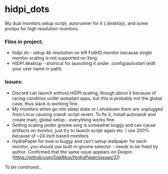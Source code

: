 # hidpi_dots
My dual monitors setup script, autorunner for it (.desktop), and some 
protips for high resolution monitors.

### Files in project:
* hidpi.sh - setup 4k resolution on left FullHD monitor because single 
monitor scaling is not supported on Xorg.
* HiDPI.desktop - shortcut for launching it under .config/autostart 
(edit your user name in path)

### Issues:
* Discord can launch without HiDPI scaling, though about it because of 
racing condition under autostart apps, but this is probably not the 
global case, thus slack is working fine.
* My monitors when go into sleep state or I shutdown them are unplugged 
from Linux causing xrandr script revert. To fix it, install autorandr 
and create main, global setup - everything works fine.
* Setting scaling under gnome xorg is somewhat buggy and can cause 
artifacts on monitor, just try to launch script again etc.
I use 200% because of ~24 inch based monitors.
* HydraPaper for now is buggy and can't setup wallpaper for each 
monitor, you should use built-in gnome selector - needs to be fixed by 
author. Confirmed that the same issue appears on Deepin 
(https://github.com/GabMus/HydraPaper/issues/31)

*To be continued...*
